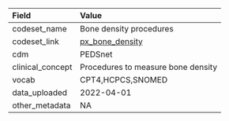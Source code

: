 |Field            |Value                              |
|:----------------|:----------------------------------|
|codeset_name     |Bone density procedures            |
|codeset_link     |[px_bone_density](https://github.com/PEDSnet/Variable-Dictionary/blob/main/procedure/px_bone_density.csv)|
|cdm              |PEDSnet                            |
|clinical_concept |Procedures to measure bone density |
|vocab            |CPT4,HCPCS,SNOMED                  |
|data_uploaded    |2022-04-01                         |
|other_metadata   |NA                                 |
